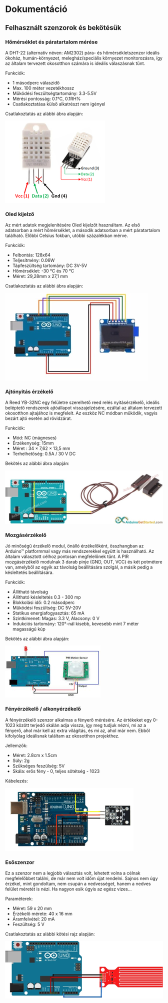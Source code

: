 # Dokumentáció
## Felhasznált szenzorok és bekötésük

### Hőmérséklet és páratartalom mérése

A DHT-22 (alternatív néven: AM2302) pára- és hőmérsékletszenzor ideális ökoház, humán-környezet, melegház/speciális környezet monitorozásra, így az általam tervezett okosotthon számára is ideális válaszásnak tűnt.

Funkciók:
- 1 másodperc válaszidő
- Max. 100 méter vezetékhossz
- Működési feszültségtartomány: 3.3-5.5V
- Mérési pontosság: 0.1°C, 0.1RH%
- Csatlakoztatása külső alkatrészt nem igényel

Csatlakoztatás az alábbi ábra alapján:

![DHT22](/img/dht22-wiring.png)

### Oled kijelző

Az mért adatok megjelenítésére Oled kijelzőt használtam. Az első adatsorban a mért hőmérséklet, a második adatsorban a mért páratartalom található. Előbbi Celsius fokban, utóbbi százalékban mérve.

Funkciók:
- Felbontás: 128x64
- Teljesítmény: 0.06W
- Tápfeszültség tartomány: DC 3V-5V
- Hőmérséklet: -30 °C és 70 °C
- Méret: 29,28mm x 27,1 mm

Csatlakoztatás az alábbi ábra alapján:

![oled](/img/oled.jpg)

### Ajtónyitás érzékelő

A Reed YB-32NC egy felületre szerelhető reed relés nyitásérzékelő, ideális beléptető rendszerek ajtóállapot visszajelzésére, ezáltal az általam tervezett okosotthon ajtajához is megfelelt. Az eszköz NC módban működik, vagyis bezárt ajtó esetén ad rövidzárat.

Funkciók:
- Mód: NC (mágneses)
- Érzékenység: 15mm
- Méret : 34 × 7,62 × 13,5 mm
- Terhelhetőség: 0.5A / 30 V DC

Bekötés az alábbi ábra alapján:

![ajtonyitas](/img/arduino-door-sensor-wiring-diagram.jpg)

### Mozgásérzékelő

Jó minőségű érzékelő modul, önálló érzékelőként, összhangban az Arduino™ platformmal vagy más rendszerekkel együtt is használható. Az általam választott célhoz pontosan megfelelőnek tűnt. A PIR mozgásérzékelő modulnak 3 darab pinje (GND, OUT, VCC) és két potmétere van, amelyből az egyik az távolság beállítására szolgál, a másik pedig a késleltetés beállítására.

Funkciók:
- Állítható távolság
- Állítható késleltetés 0.3 - 300 mp
- Blokkolási idő: 0.2 másodperc
- Működési feszültség: DC 5V-20V
- Statikus energiafogyasztás: 65 mA
- Szintkimenet: Magas: 3.3 V, Alacsony: 0 V
- Indukciós tartomány: 120°-nál kisebb, kevesebb mint 7 méter magasságú kúp

Bekötés az alábbi ábra alapján:

![mozgaserzekelo](/img/motion.jfif)

### Fényérzékelő / alkonyérzékelő

A fényérzékelő szenzor alkalmas a fényerő mérésére. Az értékeket egy 0-1023 között terjedő skálán adja vissza, így meg tudjuk nézni, mi az a fényerő, ahol már kell az extra világítás, és mi az, ahol már nem.  Ebből kifolyólag ideálisnak találtam az okosotthon projekthez.

Jellemzők:
- Méret: 2.8cm x 1.5cm
- Súly: 2g
- Szükséges feszülség: 5V
- Skála: erős fény - 0, teljes sötétség - 1023

Kábelezés:

![feny](/img/feny.PNG)

### Esőszenzor

Ez a szenzor nem a legjobb választás volt, lehetett volna a célnak megfelelőbbet találni, de már nem volt időm újat rendelni. Sajnos nem úgy érzékel, mint gondoltam, nem csupán a nedvességet, hanem a nedves felület méretét is nézi. Ha nagyon esik úgyis az egész vizes...

Paraméterek:
- Méret: 59 x 20 mm
- Érzékelő mérete: 40 x 16 mm
- Áramfelvétel: 20 mA
- Feszültség: 5 V

Csatlakoztatás az alábbi kötési rajz alapján:

![eso](/img/Water-sensor.jpg)
